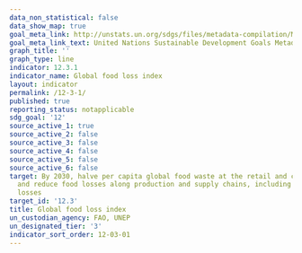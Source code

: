 ```yaml
---
data_non_statistical: false
data_show_map: true
goal_meta_link: http://unstats.un.org/sdgs/files/metadata-compilation/Metadata-Goal-12.pdf
goal_meta_link_text: United Nations Sustainable Development Goals Metadata (pdf 782kB)
graph_title: ''
graph_type: line
indicator: 12.3.1
indicator_name: Global food loss index
layout: indicator
permalink: /12-3-1/
published: true
reporting_status: notapplicable
sdg_goal: '12'
source_active_1: true
source_active_2: false
source_active_3: false
source_active_4: false
source_active_5: false
source_active_6: false
target: By 2030, halve per capita global food waste at the retail and consumer levels
  and reduce food losses along production and supply chains, including post-harvest
  losses
target_id: '12.3'
title: Global food loss index
un_custodian_agency: FAO, UNEP
un_designated_tier: '3'
indicator_sort_order: 12-03-01
---
```

